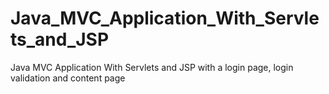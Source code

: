 # Java_MVC_Application_With_Servlets_and_JSP
 Java MVC Application With Servlets and JSP with a login page, login validation and content page
